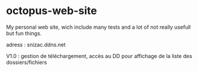 # octopus-web-site
My personal web site, wich include many tests and a lot of not really usefull but fun things.

adress : snizac.ddns.net

V1.0 : gestion de téléchargement, accès au DD pour affichage de la liste des dossiers/fichiers
